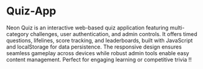 # Quiz-App
Neon Quiz is an interactive web-based quiz application featuring multi-category challenges, user authentication, and admin controls. It offers timed questions, lifelines, score tracking, and leaderboards, built with JavaScript and localStorage for data persistence. The responsive design ensures seamless gameplay across devices while robust admin tools enable easy content management. Perfect for engaging learning or competitive trivia !! 
